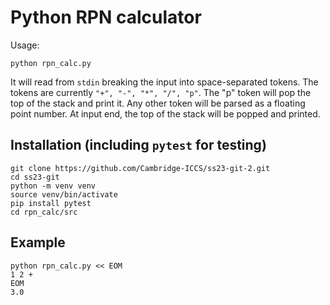 # Python RPN calculator

Usage:

```
python rpn_calc.py
```

It will read from `stdin` breaking the input into space-separated tokens.  The
tokens are currently `"+", "-", "*", "/", "p"`.  The "p" token will pop the top
of the stack and print it.  Any other token will be parsed as a floating point
number.  At input end, the top of the stack will be popped and printed.

## Installation (including `pytest` for testing)
```
git clone https://github.com/Cambridge-ICCS/ss23-git-2.git
cd ss23-git
python -m venv venv
source venv/bin/activate
pip install pytest
cd rpn_calc/src
```

## Example
```
python rpn_calc.py << EOM
1 2 +
EOM
3.0
```
